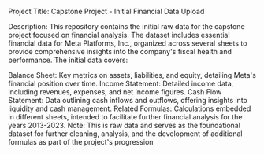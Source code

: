 Project Title: Capstone Project - Initial Financial Data Upload

Description:
This repository contains the initial raw data for the capstone project focused on financial analysis. The dataset includes essential financial data for Meta Platforms, Inc., organized across several sheets to provide comprehensive insights into the company's fiscal health and performance. The initial data covers:

Balance Sheet: Key metrics on assets, liabilities, and equity, detailing Meta's financial position over time.
Income Statement: Detailed income data, including revenues, expenses, and net income figures.
Cash Flow Statement: Data outlining cash inflows and outflows, offering insights into liquidity and cash management.
Related Formulas: Calculations embedded in different sheets, intended to facilitate further financial analysis for the years 2013-2023.
Note: This is raw data and serves as the foundational dataset for further cleaning, analysis, and the development of additional formulas as part of the project's progression

